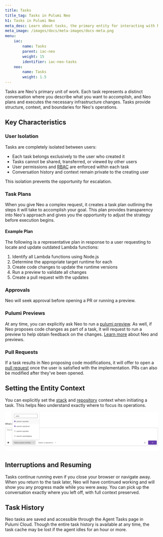 ```yaml
---
title: Tasks
title_tag: Tasks in Pulumi Neo
h1: Tasks in Pulumi Neo
meta_desc: Learn about tasks, the primary entity for interacting with Neo to perform infrastructure operations.
meta_image: /images/docs/meta-images/docs-meta.png
menu:
    iac:
        name: Tasks
        parent: iac-neo
        weight: 15
        identifier: iac-neo-tasks
    neo:
        name: Tasks
        weight: 1.5
---
```


Tasks are Neo's primary unit of work. Each task represents a distinct conversation where you describe what you want to accomplish, and Neo plans and executes the necessary infrastructure changes. Tasks provide structure, context, and boundaries for Neo's operations.

## Key Characteristics

### User Isolation

Tasks are completely isolated between users:

- Each task belongs exclusively to the user who created it
- Tasks cannot be shared, transferred, or viewed by other users
- User permissions and [RBAC](/docs/pulumi-cloud/access-management/rbac/) are enforced within each task
- Conversation history and context remain private to the creating user

This isolation prevents the opportunity for escalation.

### Task Plans

When you give Neo a complex request, it creates a task plan outlining the steps it will take to accomplish your goal. This plan provides transparency into Neo's approach and gives you the opportunity to adjust the strategy before execution begins.

#### Example Plan

The following is a representative plan in response to a user requesting to locate and update outdated Lambda functions:

1. Identify all Lambda functions using Node.js
2. Determine the appropriate target runtime for each
3. Create code changes to update the runtime versions
4. Run a preview to validate all changes
5. Create a pull request with the updates

### Approvals

Neo will seek approval before opening a PR or running a preview.

### Pulumi Previews

At any time, you can explicitly ask Neo to run a [pulumi preview](/docs/iac/cli/commands/pulumi_preview/). As well, if Neo proposes code changes as part of a task, it will request to run a preview to help obtain feedback on the changes. [Learn more](/docs/iac/neo/running-previews/) about Neo and previews.

### Pull Requests

If a task results in Neo proposing code modifications, it will offer to open a [pull request](/docs/iac/neo/pull-requests/) once the user is satisfied with the implementation. PRs can also be modified after they've been opened.

## Setting the Entity Context

You can explicitly set the [stack](/docs/iac/concepts/stacks/) and [repository](/docs/iac/concepts/projects/) context when initiating a task. This helps Neo understand exactly where to focus its operations.

![Neo asking to run a preview](entity-context.png)

## Interruptions and Resuming

Tasks continue running even if you close your browser or navigate away. When you return to the task later, Neo will have continued working and will show you any progress made while you were away. You can pick up the conversation exactly where you left off, with full context preserved.

## Task History

Neo tasks are saved and accessible through the Agent Tasks page in Pulumi Cloud. Though the entire task history is available at any time, the task cache may be lost if the agent idles for an hour or more.
